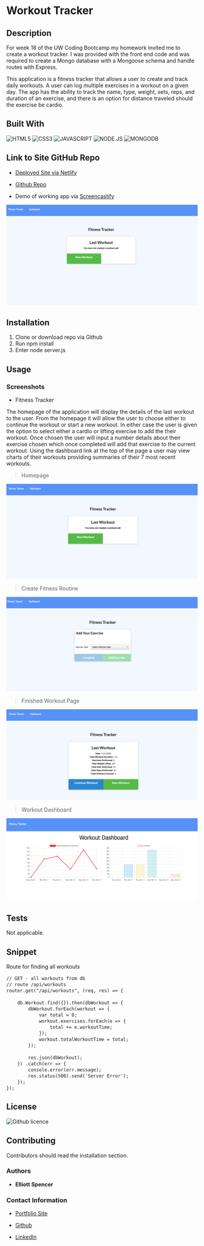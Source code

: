 # Workout Tracker

## Description

For week 18 of the UW Coding Bootcamp my homework invited me to create a workout tracker. I was provided with the front end code and was required to create a Mongo database with a Mongoose schema and handle routes with Express.

This application is a fitness tracker that allows a user to create and track daily workouts. A user can log multiple exercises in a workout on a given day. The app has the ability to track the name, type, weight, sets, reps, and duration of an exercise, and there is an option for distance traveled should the exercise be cardio.

## Built With

![HTML5](https://img.shields.io/badge/HTML5-E34F26?style=for-the-badge&logo=html5&logoColor=white)
![CSS3](https://img.shields.io/badge/CSS3-1572B6?style=for-the-badge&logo=css3&logoColor=white)
![JAVASCRIPT](https://img.shields.io/badge/JavaScript-323330?style=for-the-badge&logo=javascript&logoColor=F7DF1E)
![NODE.JS](https://img.shields.io/badge/Node.js-43853D?style=for-the-badge&logo=node.js&logoColor=white)
![MONGODB](https://img.shields.io/badge/MongoDB-4EA94B?style=for-the-badge&logo=mongodb&logoColor=white)


## Link to Site GitHub Repo

* [Deployed Site via Netlify](https://hw11-notetaker-uwbootcamp.herokuapp.com/notes)
* [Github Repo](https://github.com/spencee1315/Fitness_Tracker)

* Demo of working app via [Screencastify](https://drive.google.com/file/d/1SuZq8IdDh4pGXpdh-bFVJFXnBJ5ThmJu/view)
<img src="public/assets/homepage.initial.png">

## Installation 

1. Clone or download repo via Github
2. Run npm install
3. Enter node server.js

## Usage 
### Screenshots

* Fitness Tracker

The homepage of the application will display the details of the last workout to the user. From the homepage it will allow the user to choose either to continue the workout or start a new workout. In either case the user is given the option to select either a cardio or lifting exercise to add the their workout. Once chosen the user will input a number details about their exercise chosen which once completed will add that exercise to the current workout. Using the dashboard link at the top of the page a user may view charts of their workouts providing summaries of their 7 most recent workouts.

> Homepage

<img src="public/assets/homepage_pt1.png">

> Create Fitness Routine

<img src="public/assets/add_exercise.png">

> Finished Workout Page

<img src="public/assets/workout_recorded.png">

> Workout Dashboard

<img src="public/assets/Dashboard.png">

## Tests

Not applicable.

## Snippet
Route for finding all workouts

```
// GET - all workouts from db
// route /api/workouts
router.get("/api/workouts", (req, res) => {
   
    db.Workout.find({}).then(dbWorkout => {
        dbWorkout.forEach(workout => {
            var total = 0;
            workout.exercises.forEach(e => {
                total += e.workoutTime;
            });
            workout.totalWorkoutTime = total;
        });

        res.json(dbWorkout);
    }) .catch(err => {
        console.error(err.message);
        res.status(500).send('Server Error');
    });
});
```

## License 
![Github licence](http://img.shields.io/badge/license-MIT-blue.svg)

## Contributing 
Contributors should read the installation section. 

### Authors
* **Elliott Spencer**

### Contact Information
* [Portfolio Site](https://spencee1315.github.io/hw_wk2/)

* [Github](https://github.com/spencee1315)

* [LinkedIn](https://www.linkedin.com/in/elliott-spencer-886a9818/)
